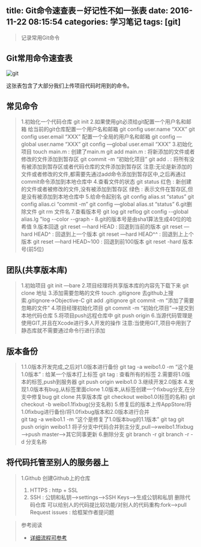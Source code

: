 title: Git命令速查表－好记性不如一张表
date: 2016-11-22 08:15:54
categories: 学习笔记
tags: [git]
---
<blockquote class="blockquote-center">记录常用Git命令</blockquote>
<!--more-->

## Git常用命令速查表
![git](http://photo.yangmaoxin.cn/git.png)

这张表包含了大部分我们上传项目代码时用到的命令。


## 常见命令

> 1.初始化一个代码仓库
> git init
> 2.如果使用git必须给git配置一个用户名和邮箱
> 给当前的git仓库配置一个用户名和邮箱
> git config user.name “XXX”
> git config user.email “XXX”
> 配置一个全局的用户名和邮箱
> git config —global user.name “XXX”
> git config —global user.email “XXX”
> 3.初始化项目
> touch main.m : 创建了main.m
> git add main.m : 将新添加的文件或者修改的文件添加到暂存区
> git commit -m “初始化项目”
> git add . : 将所有没有被添加到暂存区或者代码仓库的文件添加到暂存区
> 注意:无论是新添加的文件或者修改的文件,都需要先通过add命令添加到暂存区中,之后再通过commit命令添加到本地仓库中
> 4.查看文件的状态 git status
> 红色 : 新创建的文件或者被修改的文件,没有被添加到暂存区
> 绿色 : 表示文件在暂存区,但是没有被添加到本地仓库中
> 5.给命令起别名
> git config alias.st “status”
> git config alias.ci “commit -m”
> git config —global alias.st “status”
> 6.git删除文件
> git rm 文件名
> 7.查看版本号
> git log
> git reflog
> git config --global alias.lg "log --color --graph -
> 8.git的版本号是由sha1算法生成40位的哈希值
> 9.版本回退
> git reset —hard HEAD : 回退到当前的版本
> git reset —hard HEAD^ : 回退到上一个版本
> git reset —hard HEAD^^ : 回退到上上个版本
> git reset —hard HEAD~100 : 回退到前100版本
> git reset -hard 版本号(前5位)

## 团队(共享版本库)

> 1.初始项目
> git init —bare
> 2.项目经理将共享版本库的内容先下载下来
> git clone 地址
> 3.添加需要忽略的文件
> touch .gitignore
> 去github上搜索.gitignore->Objective-C
> git add .gitignore
> git commit -m “添加了需要忽略的文件”
> 4.项目经理初始化项目
> git commit -m “初始化项目”—>提交到本地代码仓库
> 5.将项目push远程仓库中
> git push origin
> 6.当源代码管理是使用GIT,并且在Xcode进行多人开发的操作
> 注意:当使用GIT,项目中用到了静态库就不需要通过命令行进行添加

## 版本备份

> 1.1.0版本开发完成,之后对1.0版本进行备份
> git tag -a weibo1.0 -m “这个是1.0版本” : 给某一个版本打上标签
> git tag : 查看所有的标签
> 2.需要将1.0版本的标签,push到服务器
> git push origin weibo1.0
> 3.继续开发2.0版本
> 4.发现1.0版本有bug,从标签里面clone 1.0版本,从标签创建一个fixbug分支,在分支中修复bug
> git clone 共享版本库
> git checkout weibo1.0(标签的名称)
> git checkout -b weibo1.1fixbug(分支名称)
> 5.修复后的版本上传AppStore/将1.0fixbug进行备份/将1.0fixbug版本和2.0版本进行合并\
> git tag -a weibo1.1 -m “这个是修复了1.0版本bug的1.1版本”
> git tag
> git push origin weibo1.1
> 将子分支中代码合并到主分支,pull—>weibo1.1fixbug—>push master—>其它同事更新
> 6.删除分支
> git branch -r
> git branch -r -d 分支名称

## 将代码托管至别人的服务器上

> 1.Github
> 创建Github上的仓库
> 1) HTTPS : http + SSL
> 2) SSH : 公钥和私钥—>settings—>SSH Keys—>生成公钥和私钥
> 删除代码仓库
> 可以给别人的代码提比较功能/对别人的代码重构:fork—>pull Request
> issues : 给框架作者提问题


> 参考阅读
> 
> * [详细流程可参考 ][1] 

  [1]: http://www.jianshu.com/p/0c808b2ee952




